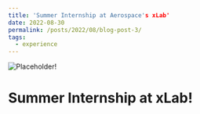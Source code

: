 ```yaml
---
title: 'Summer Internship at Aerospace's xLab'
date: 2022-08-30
permalink: /posts/2022/08/blog-post-3/
tags:
  - experience
---
```


![Placeholder!](/images/500x300.png)

Summer Internship at xLab!
======
